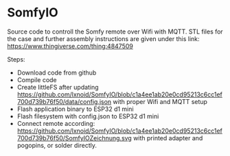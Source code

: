 # SomfyIO 
Source code to controll the Somfy remote over Wifi with MQTT.
STL files for the case and further assembly instructions are given under this link: https://www.thingiverse.com/thing:4847509

Steps:
- Download code from github
- Compile code
- Create littleFS after updating https://github.com/lxnoid/SomfyIO/blob/c1a4ee1ab20e0cd95213c6cc1ef700d739b76f50/data/config.json with proper Wifi and MQTT setup
- Flash application binary to ESP32 d1 mini
- Flash filesystem with config.json to ESP32 d1 mini
- Connect remote according: https://github.com/lxnoid/SomfyIO/blob/c1a4ee1ab20e0cd95213c6cc1ef700d739b76f50/SomfyIOZeichnung.svg with printed adapter and pogopins, or solder directly.
